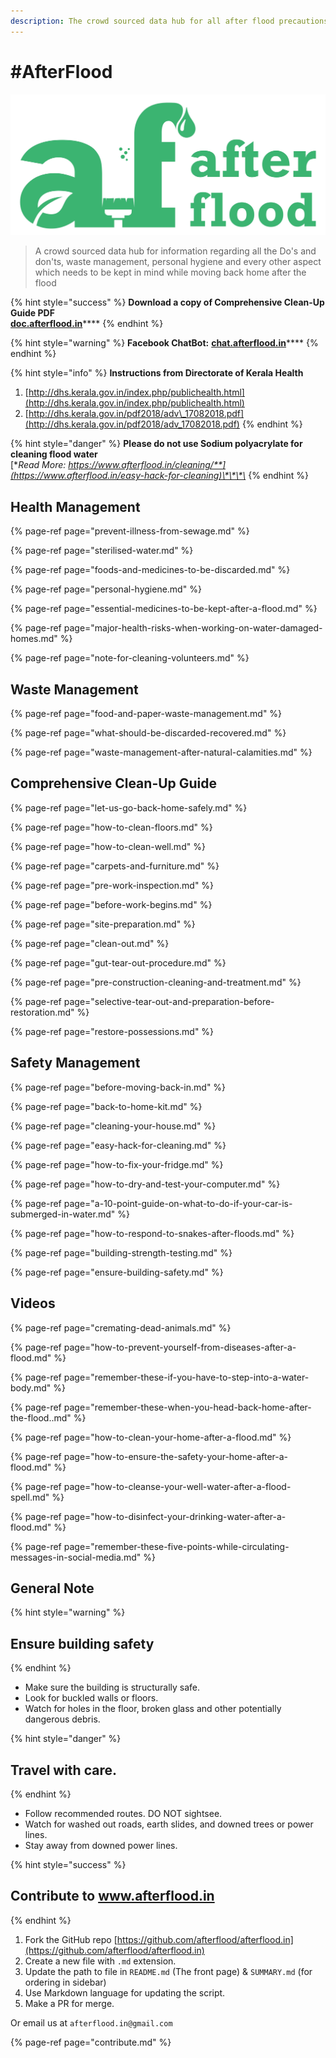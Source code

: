 ```yaml
---
description: The crowd sourced data hub for all after flood precautions
---
```


# \#AfterFlood

![](.gitbook/assets/afterflood-logo-0x.jpg)

> A crowd sourced data hub for information regarding all the Do's and don'ts, waste management, personal hygiene and every other aspect which needs to be kept in mind while moving back home after the flood

{% hint style="success" %}
**Download a copy of Comprehensive Clean-Up Guide PDF**  
[**doc.afterflood.in**](http://doc.afterflood.in/)\*\*\*\*
{% endhint %}

{% hint style="warning" %}
**Facebook ChatBot:** [**chat.afterflood.in**](http://chat.afterflood.in/)\*\*\*\*
{% endhint %}

{% hint style="info" %}
**Instructions from Directorate of Kerala Health**

1. [http://dhs.kerala.gov.in/index.php/publichealth.html](http://dhs.kerala.gov.in/index.php/publichealth.html)
2. [http://dhs.kerala.gov.in/pdf2018/adv\_17082018.pdf](http://dhs.kerala.gov.in/pdf2018/adv_17082018.pdf)
{% endhint %}

{% hint style="danger" %}
**Please do not use Sodium polyacrylate for cleaning flood water**  
[**Read More: https://www.afterflood.in/cleaning/**](https://www.afterflood.in/easy-hack-for-cleaning)\*\*\*\*
{% endhint %}

## Health Management

{% page-ref page="prevent-illness-from-sewage.md" %}

{% page-ref page="sterilised-water.md" %}

{% page-ref page="foods-and-medicines-to-be-discarded.md" %}

{% page-ref page="personal-hygiene.md" %}

{% page-ref page="essential-medicines-to-be-kept-after-a-flood.md" %}

{% page-ref page="major-health-risks-when-working-on-water-damaged-homes.md" %}

{% page-ref page="note-for-cleaning-volunteers.md" %}

## Waste Management

{% page-ref page="food-and-paper-waste-management.md" %}

{% page-ref page="what-should-be-discarded-recovered.md" %}

{% page-ref page="waste-management-after-natural-calamities.md" %}

## Comprehensive Clean-Up Guide

{% page-ref page="let-us-go-back-home-safely.md" %}

{% page-ref page="how-to-clean-floors.md" %}

{% page-ref page="how-to-clean-well.md" %}

{% page-ref page="carpets-and-furniture.md" %}

{% page-ref page="pre-work-inspection.md" %}

{% page-ref page="before-work-begins.md" %}

{% page-ref page="site-preparation.md" %}

{% page-ref page="clean-out.md" %}

{% page-ref page="gut-tear-out-procedure.md" %}

{% page-ref page="pre-construction-cleaning-and-treatment.md" %}

{% page-ref page="selective-tear-out-and-preparation-before-restoration.md" %}

{% page-ref page="restore-possessions.md" %}

## Safety  Management

{% page-ref page="before-moving-back-in.md" %}

{% page-ref page="back-to-home-kit.md" %}

{% page-ref page="cleaning-your-house.md" %}

{% page-ref page="easy-hack-for-cleaning.md" %}

{% page-ref page="how-to-fix-your-fridge.md" %}

{% page-ref page="how-to-dry-and-test-your-computer.md" %}

{% page-ref page="a-10-point-guide-on-what-to-do-if-your-car-is-submerged-in-water.md" %}

{% page-ref page="how-to-respond-to-snakes-after-floods.md" %}

{% page-ref page="building-strength-testing.md" %}

{% page-ref page="ensure-building-safety.md" %}

## Videos

{% page-ref page="cremating-dead-animals.md" %}

{% page-ref page="how-to-prevent-yourself-from-diseases-after-a-flood.md" %}

{% page-ref page="remember-these-if-you-have-to-step-into-a-water-body.md" %}

{% page-ref page="remember-these-when-you-head-back-home-after-the-flood..md" %}

{% page-ref page="how-to-clean-your-home-after-a-flood.md" %}

{% page-ref page="how-to-ensure-the-safety-your-home-after-a-flood.md" %}

{% page-ref page="how-to-cleanse-your-well-water-after-a-flood-spell.md" %}

{% page-ref page="how-to-disinfect-your-drinking-water-after-a-flood.md" %}

{% page-ref page="remember-these-five-points-while-circulating-messages-in-social-media.md" %}

## General Note

{% hint style="warning" %}
## Ensure building safety
{% endhint %}

* Make sure the building is structurally safe.
* Look for buckled walls or floors.
* Watch for holes in the floor, broken glass and other potentially dangerous debris.

{% hint style="danger" %}
## **Travel with care.**
{% endhint %}

* Follow recommended routes. DO NOT sightsee.
* Watch for washed out roads, earth slides, and downed trees or power lines.
* Stay away from downed power lines.

{% hint style="success" %}
## Contribute to www.afterflood.in
{% endhint %}

1. Fork the GitHub repo [https://github.com/afterflood/afterflood.in](https://github.com/afterflood/afterflood.in)
2. Create a new file with `.md` extension.
3. Update the path to file in `README.md` \(The front page\) & `SUMMARY.md` \(for ordering in sidebar\)
4. Use Markdown language for updating the script.
5. Make a PR for merge.

Or email us at `afterflood.in@gmail.com`

{% page-ref page="contribute.md" %}

